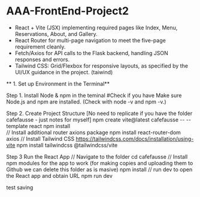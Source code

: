 # AAA-FrontEnd-Project2

- React + Vite (JSX)   implementing required pages like Index, Menu, Reservations, About, and Gallery.
- React Router for multi-page navigation to meet the five-page requirement cleanly.
- Fetch/Axios for API calls to the Flask backend, handling JSON responses and errors.
- Tailwind CSS:  Grid/Flexbox for responsive layouts, as specified by the UI/UX guidance in the project. (taiwind)



** 1. Set up Environment in the Terminal**

Step 1. Install Node & npm in the teminal
  #Check if you have Make sure Node.js and npm are installed. (Check with node -v and npm -v.)

Step 2. Create Project Structure  [No need to replicate if you have the folder cafefausse - just notes for myself] 
npm create vite@latest cafefausse -- -- template react
npm install  
// Install additional router axions package
npm install react-router-dom axios
// Install Tailwind CSS  https://tailwindcss.com/docs/installation/using-vite
npm install tailwindcss @tailwindcss/vite

Step 3 Run the React App 
 // Navigate to the folder 
cd cafefausse
// Install npm modules  for the app to work (for making copies and uploading them to Github we can delete this folder as is masive)
npm install
 // run dev to open the React app and obtain URL
 npm run dev


test saving
